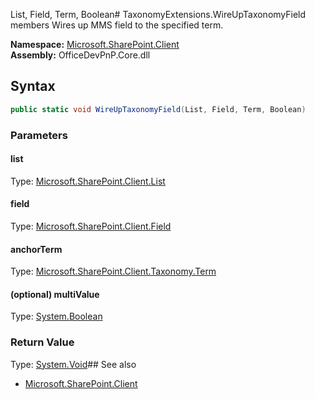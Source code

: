 List, Field, Term, Boolean# TaxonomyExtensions.WireUpTaxonomyField members
Wires up MMS field to the specified term.  

**Namespace:** [Microsoft.SharePoint.Client](Microsoft.SharePoint.Client.md)  
**Assembly:** OfficeDevPnP.Core.dll  
## Syntax
```C#
public static void WireUpTaxonomyField(List, Field, Term, Boolean)
```
### Parameters
#### list
Type: [Microsoft.SharePoint.Client.List](Microsoft.SharePoint.Client.List.md) 
#### 
#### field
Type: [Microsoft.SharePoint.Client.Field](Microsoft.SharePoint.Client.Field.md) 
#### 
#### anchorTerm
Type: [Microsoft.SharePoint.Client.Taxonomy.Term](Microsoft.SharePoint.Client.Taxonomy.Term.md) 
#### 
#### (optional) multiValue
Type: [System.Boolean](System.Boolean.md) 
#### 
### Return Value
Type: [System.Void](System.Void.md)## See also
- [Microsoft.SharePoint.Client](Microsoft.SharePoint.Client.md)
